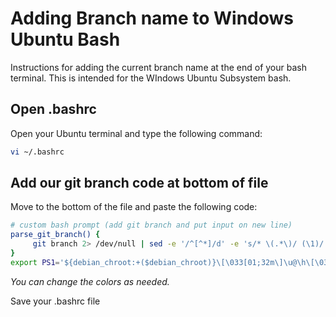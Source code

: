# Adding Branch name to Windows Ubuntu Bash

Instructions for adding the current branch name at the end of your bash terminal. This is intended for the WIndows Ubuntu Subsystem bash.

## Open .bashrc

Open your Ubuntu terminal and type the following command:

```bash
vi ~/.bashrc
```

## Add our git branch code at bottom of file

Move to the bottom of the file and paste the following code:

```bash
# custom bash prompt (add git branch and put input on new line)
parse_git_branch() {
     git branch 2> /dev/null | sed -e '/^[^*]/d' -e 's/* \(.*\)/ (\1)/'
}
export PS1='${debian_chroot:+($debian_chroot)}\[\033[01;32m\]\u@\h\[\033[00m\]:\[\033[01;34m\]\w\033[01;36m$(parse_git_branch)\[\033[00m\]\n\$ '
```

_You can change the colors as needed._

Save your .bashrc file
